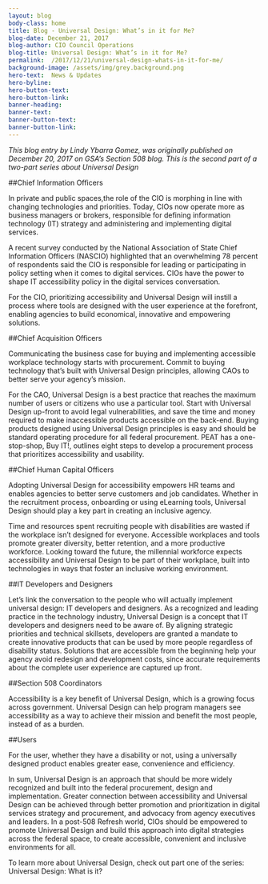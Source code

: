 ```yaml
---
layout: blog
body-class: home
title: Blog - Universal Design: What’s in it for Me?
blog-date: December 21, 2017
blog-author: CIO Council Operations
blog-title: Universal Design: What’s in it for Me?
permalink:  /2017/12/21/universal-design-whats-in-it-for-me/
background-image: /assets/img/grey.background.png
hero-text:  News & Updates
hero-byline:
hero-button-text: 
hero-button-link: 
banner-heading: 
banner-text: 
banner-button-text: 
banner-button-link: 
---
```

<i>This blog entry by Lindy Ybarra Gomez, was originally published on December 20, 2017 on GSA’s Section 508 blog. This is the second part of a two-part series about Universal Design</I>

##Chief Information Officers

In private and public spaces,the role of the CIO is morphing in line with changing technologies and priorities. Today, CIOs now operate more as business managers or brokers, responsible for defining information technology (IT) strategy and administering and implementing digital services.

A recent survey conducted by the National Association of State Chief Information Officers (NASCIO) highlighted that an overwhelming 78 percent of respondents said the CIO is responsible for leading  or participating in policy setting when it comes to digital services. CIOs have the power to shape IT accessibility policy in the digital services conversation.

For the CIO, prioritizing accessibility and Universal Design will instill a process where tools are designed with the user experience at the forefront, enabling agencies to build economical, innovative and empowering solutions.

##Chief Acquisition Officers

Communicating the business case for buying and implementing accessible workplace technology starts with procurement. Commit to buying technology that’s built with Universal Design principles, allowing CAOs to better serve your agency’s mission.

For the CAO, Universal Design is a best practice that reaches the maximum number of users or citizens who use a particular tool. Start with Universal Design up-front to avoid legal vulnerabilities, and save the time and money required to make inaccessible products accessible on the back-end. Buying products designed using Universal Design principles is easy and should be standard operating procedure for all federal procurement. PEAT has a one-stop-shop, Buy IT!, outlines eight steps to develop a procurement process that prioritizes accessibility and usability.

##Chief Human Capital Officers

Adopting Universal Design for accessibility empowers HR teams and enables agencies to better serve customers and job candidates. Whether in the recruitment process, onboarding or using eLearning tools, Universal Design should play a key part in creating an inclusive agency.

Time and resources spent recruiting people with disabilities are wasted if the workplace isn’t designed for everyone. Accessible workplaces and tools promote greater diversity, better retention, and a more productive workforce. Looking toward the future, the millennial workforce expects accessibility and Universal Design to be part of their workplace, built into technologies in ways that foster an inclusive working environment.

##IT Developers and Designers

Let’s link the conversation to the people who will actually implement universal design: IT developers and designers. As a recognized and leading practice in the technology industry, Universal Design is a concept that IT developers and designers need to be aware of. By aligning strategic priorities and technical skillsets, developers are granted a mandate to create innovative products that can be used by more people regardless of disability status. Solutions that are accessible from the beginning help your agency avoid redesign and development costs, since accurate requirements about the complete user experience are captured up front.

##Section 508 Coordinators

Accessibility is a key benefit of Universal Design, which is a growing focus across government. Universal Design can help program managers see accessibility as a way to achieve their mission and benefit the most people, instead of as a burden.

##Users

For the user, whether they have a disability or not, using a universally designed product enables greater ease, convenience and efficiency.

In sum, Universal Design is an approach that should be more widely recognized and built into the federal procurement, design and implementation. Greater connection between accessibility and Universal Design can be achieved through better promotion and prioritization in digital services strategy and procurement, and advocacy from agency executives and leaders. In a post-508 Refresh world, CIOs should be empowered to promote Universal Design and build this approach into digital strategies across the federal space, to create accessible, convenient and inclusive environments for all.

To learn more about Universal Design, check out part one of the series: Universal Design: What is it?
